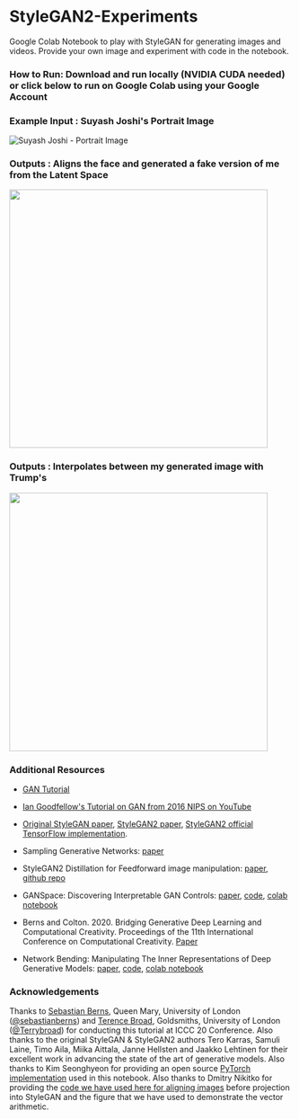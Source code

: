 # StyleGAN2-Experiments
Google Colab Notebook to play with StyleGAN for generating images and videos. Provide your own image and experiment with code in the notebook.

### How to Run: Download and run locally (NVIDIA CUDA needed) or click below to run on Google Colab using your Google Account


### Example Input : Suyash Joshi's Portrait Image 
![Suyash Joshi - Portrait Image](https://github.com/suyashjoshi/StyleGAN2-Experiments/blob/master/sj-portrait.png?raw=true)

### Outputs : Aligns the face and generated a fake version of me from the Latent Space

<img src="https://github.com/suyashjoshi/StyleGAN2-Experiments/blob/master/sj-StyleGAN_Generated.png?raw=true" width="460">

### Outputs : Interpolates between my generated image with Trump's

<img src="https://github.com/suyashjoshi/StyleGAN2-Experiments/blob/master/sj-trump-interpolation.gif" width="460">

### Additional Resources

- [GAN Tutorial](https://machinelearningmastery.com/what-are-generative-adversarial-networks-gans/)

- [Ian Goodfellow's Tutorial on GAN from 2016 NIPS on YouTube](https://www.youtube.com/watch?v=HGYYEUSm-0Q)

- [Original StyleGAN paper](https://arxiv.org/abs/1812.04948), [StyleGAN2 paper](https://arxiv.org/abs/1912.04958), [StyleGAN2 official TensorFlow implementation](https://github.com/NVlabs/stylegan2).

- Sampling Generative Networks: [paper](https://arxiv.org/abs/1609.04468)

- StyleGAN2 Distillation for Feedforward image manipulation: [paper](https://arxiv.org/abs/2004.02546), [github repo](https://github.com/EvgenyKashin/stylegan2-distillation)

- GANSpace: Discovering Interpretable GAN Controls: [paper](https://arxiv.org/abs/2004.02546), [code](https://github.com/harskish/ganspace), [colab notebook](https://colab.research.google.com/github/harskish/ganspace/blob/master/notebooks/Ganspace_colab.ipynb)

- Berns and Colton. 2020. Bridging Generative Deep Learning and Computational Creativity. Proceedings of the 11th International Conference on Computational Creativity. [Paper](http://sebastianberns.com/iccc2020bridging/)

- Network Bending: Manipulating The Inner Representations of Deep Generative Models: [paper](https://arxiv.org/abs/2005.12420), [code](https://github.com/terrybroad/network-bending), [colab notebook](https://colab.research.google.com/github/dvschultz/ml-art-colabs/blob/master/Network_Bending_Static_Images.ipynb)

### Acknowledgements

Thanks to [Sebastian Berns](http://sebastianberns.com/), Queen Mary, University of London ([@sebastianberns](https://twitter.com/sebastianberns)) and [Terence Broad](https://terencebroad.com/), Goldsmiths, University of London ([@Terrybroad](https://twitter.com/Terrybroad)) for conducting this tutorial at ICCC 20 Conference. Also thanks to the original StyleGAN & StyleGAN2 authors Tero Karras, Samuli Laine, Timo Aila, Miika Aittala, Janne Hellsten and Jaakko Lehtinen for their excellent work in advancing the state of the art of generative models. Also thanks to Kim Seonghyeon for providing an open source [PyTorch implementation](https://github.com/rosinality/stylegan2-pytorch) used in this notebook. Also thanks to Dmitry Nikitko for providing the [code we have used here for aligning images](https://github.com/Puzer/stylegan-encoder) before projection into StyleGAN and the figure that we have used to demonstrate the vector arithmetic.

